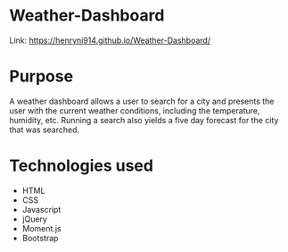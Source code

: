 # Weather-Dashboard

Link: https://henryni914.github.io/Weather-Dashboard/

# Purpose

A weather dashboard allows a user to search for a city and presents the user with the current weather conditions, including the temperature, humidity, etc. Running a search also yields a five day forecast for the city that was searched. 

# Technologies used

<ul>
    <li> HTML </li>
    <li> CSS </li>
    <li> Javascript </li>
    <li> jQuery </li>
    <li> Moment.js </li>
    <li> Bootstrap </li>
</ul>